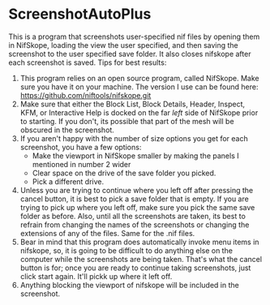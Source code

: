 # ScreenshotAutoPlus
This is a program that screenshots user-specified nif files by opening them in NifSkope, loading the view the user specified, and then saving the  screenshot to the user specified save folder. It also closes nifskope after each screenshot is saved.
Tips for best results:
1. This program relies on an open source program, called NifSkope. Make sure you have it on your machine. The version I use can be found here: https://github.com/niftools/nifskope.git
2. Make sure that either the Block List, Block Details, Header, Inspect, KFM, or Interactive Help is docked on the far *left* side of NifSkope prior to starting. If you don't, its possible that part of the mesh will be obscured in the screenshot.
3. If you aren't happy with the number of size options you get for each screenshot, you have a few options:
      - Make the viewport in NifSkope smaller by making the panels I mentioned in number 2 wider
      - Clear space on the drive of the save folder you picked.
      - Pick a different drive.
4. Unless you are trying to continue where you left off after pressing the cancel button, it is best to pick a save folder that is empty. If you are trying to pick up where you left off, make sure you pick the same save folder as before. Also, until all the screenshots are taken, its best to refrain from  changing the names of the screenshots or changing the extensions of any of the files. Same for the .nif files.
5. Bear in mind that this program does automatically invoke menu items in nifskope, so, it is going to be difficult to do anything else on the computer while the screenshots are being taken. That's what the cancel button is for; once you are ready to continue taking screenshots, just click start again. It'll pickk up where it left off.
6. Anything blocking the viewport of nifskope will be included in the screenshot.
